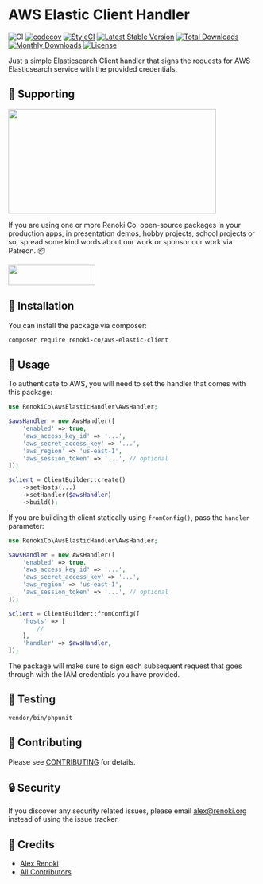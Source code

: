 AWS Elastic Client Handler
==========================

![CI](https://github.com/renoki-co/aws-elastic-client/workflows/CI/badge.svg?branch=master)
[![codecov](https://codecov.io/gh/renoki-co/aws-elastic-client/branch/master/graph/badge.svg)](https://codecov.io/gh/renoki-co/aws-elastic-client/branch/master)
[![StyleCI](https://github.styleci.io/repos/344591179/shield?branch=master)](https://github.styleci.io/repos/344591179)
[![Latest Stable Version](https://poser.pugx.org/renoki-co/aws-elastic-client/v/stable)](https://packagist.org/packages/renoki-co/aws-elastic-client)
[![Total Downloads](https://poser.pugx.org/renoki-co/aws-elastic-client/downloads)](https://packagist.org/packages/renoki-co/aws-elastic-client)
[![Monthly Downloads](https://poser.pugx.org/renoki-co/aws-elastic-client/d/monthly)](https://packagist.org/packages/renoki-co/aws-elastic-client)
[![License](https://poser.pugx.org/renoki-co/aws-elastic-client/license)](https://packagist.org/packages/renoki-co/aws-elastic-client)

Just a simple Elasticsearch Client handler that signs the requests for AWS Elasticsearch service with the provided credentials.

## 🤝 Supporting

[<img src="https://github-content.s3.fr-par.scw.cloud/static/18.jpg" height="210" width="418" />](https://github-content.renoki.org/github-repo/18)

If you are using one or more Renoki Co. open-source packages in your production apps, in presentation demos, hobby projects, school projects or so, spread some kind words about our work or sponsor our work via Patreon. 📦

[<img src="https://c5.patreon.com/external/logo/become_a_patron_button.png" height="41" width="175" />](https://www.patreon.com/bePatron?u=10965171)

## 🚀 Installation

You can install the package via composer:

```bash
composer require renoki-co/aws-elastic-client
```

## 🙌 Usage

To authenticate to AWS, you will need to set the handler that comes with this package:

```php
use RenokiCo\AwsElasticHandler\AwsHandler;

$awsHandler = new AwsHandler([
    'enabled' => true,
    'aws_access_key_id' => '...',
    'aws_secret_access_key' => '...',
    'aws_region' => 'us-east-1',
    'aws_session_token' => '...', // optional
]);

$client = ClientBuilder::create()
    ->setHosts(...)
    ->setHandler($awsHandler)
    ->build();
```

If you are building th client statically using `fromConfig()`, pass the `handler` parameter:

```php
use RenokiCo\AwsElasticHandler\AwsHandler;

$awsHandler = new AwsHandler([
    'enabled' => true,
    'aws_access_key_id' => '...',
    'aws_secret_access_key' => '...',
    'aws_region' => 'us-east-1',
    'aws_session_token' => '...', // optional
]);

$client = ClientBuilder::fromConfig([
    'hosts' => [
        //
    ],
    'handler' => $awsHandler,
]);
```

The package will make sure to sign each subsequent request that goes through with the IAM credentials you have provided.

## 🐛 Testing

``` bash
vendor/bin/phpunit
```

## 🤝 Contributing

Please see [CONTRIBUTING](CONTRIBUTING.md) for details.

## 🔒  Security

If you discover any security related issues, please email alex@renoki.org instead of using the issue tracker.

## 🎉 Credits

- [Alex Renoki](https://github.com/rennokki)
- [All Contributors](../../contributors)
